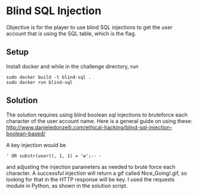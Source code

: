 
# Blind SQL Injection

Objective is for the player to use blind SQL injections to get the user account that is using the SQL table, which is the flag.

## Setup

Install docker and  while in the challenge directory, run
```
sudo docker build -t blind-sql .
sudo docker run blind-sql
```

## Solution

The solution requires using blind boolean sql injections to bruteforce each character of the user account name. 
Here is a general guide on using these: http://www.danieledonzelli.com/ethical-hacking/blind-sql-injection-boolean-based/

A key injection would be
```
' OR substr(user(), 1, 1) = 'w';-- -
```
and adjusting the injection parameters as needed to brute force each character.
A successful injection will return a gif called Nice_Going!.gif, so looking for that in the HTTP response will be key.
I used the requests module in Python, as shown in the solution script. 
